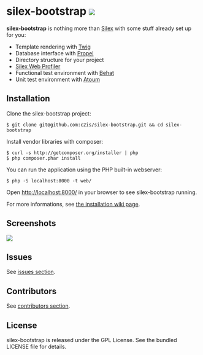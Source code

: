 silex-bootstrap ![](https://api.travis-ci.org/c2is/silex-bootstrap.png)
===============

**silex-bootstrap** is nothing more than [Silex](http://silex.sensiolabs.org/) with some stuff already set up for you:
* Template rendering with [Twig](http://twig.sensiolabs.org/)
* Database interface with [Propel](http://propelorm.org/)
* Directory structure for your project
* [Silex Web Profiler](http://fabien.potencier.org/article/66/debugging-silex-applications-just-got-funnier)
* Functional test environment with [Behat](http://behat.org/)
* Unit test environment with [Atoum](http://www.atoum.org/)

Installation
------------

Clone the silex-bootstrap project:
```shell
$ git clone git@github.com:c2is/silex-bootstrap.git && cd silex-bootstrap
```

Install vendor libraries with composer:
```shell
$ curl -s http://getcomposer.org/installer | php
$ php composer.phar install
```

You can run the application using the PHP built-in webserver:
```shell
$ php -S localhost:8000 -t web/
```
Open [http://localhost:8000/](http://localhost:8000/) in your browser to see silex-bootstrap running.

For more informations, see [the installation wiki page](https://github.com/c2is/silex-bootstrap/wiki/Installation).

Screenshots
-----------
![](https://raw.github.com/c2is/silex-bootstrap/master/doc/screenshot_1.png)

Issues
------
See [issues section](https://github.com/c2is/silex-bootstrap/issues).

Contributors
------
See [contributors section](https://github.com/c2is/silex-bootstrap/graphs/contributors).

License
-------
silex-bootstrap is released under the GPL License. See the bundled LICENSE file for details.
